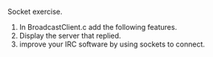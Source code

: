 Socket exercise.
1. In BroadcastClient.c add the following features.
1. Display the server that replied.
2. improve your IRC software by using sockets to connect.
